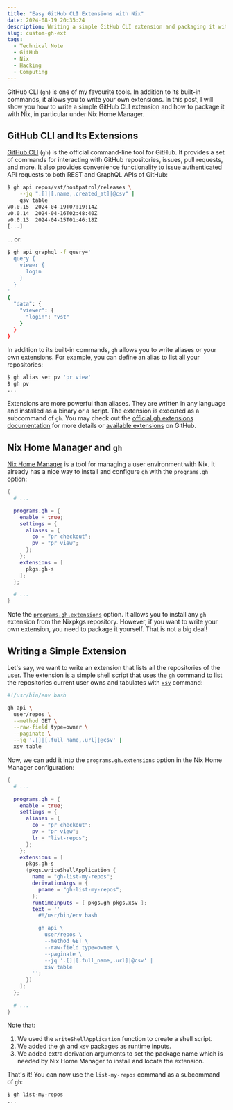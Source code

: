 ```yaml
---
title: "Easy GitHub CLI Extensions with Nix"
date: 2024-08-19 20:35:24
description: Writing a simple GitHub CLI extension and packaging it with Nix.
slug: custom-gh-ext
tags:
  - Technical Note
  - GitHub
  - Nix
  - Hacking
  - Computing
---
```


GitHub CLI (`gh`) is one of my favourite tools. In addition to its built-in
commands, it allows you to write your own extensions. In this post, I will show
you how to write a simple GitHub CLI extension and how to package it with Nix,
in particular under Nix Home Manager.

<!--more-->

## GitHub CLI and Its Extensions

[GitHub CLI] (`gh`) is the official command-line tool for GitHub. It provides a
set of commands for interacting with GitHub repositories, issues, pull requests,
and more. It also provides convenience functionality to issue authenticated API
requests to both REST and GraphQL APIs of GitHub:

```sh
$ gh api repos/vst/hostpatrol/releases \
    --jq ".[]|[.name,.created_at]|@csv" |
    qsv table
v0.0.15  2024-04-19T07:19:14Z
v0.0.14  2024-04-16T02:48:40Z
v0.0.13  2024-04-15T01:46:18Z
[...]
```

... or:

```sh
$ gh api graphql -f query='
  query {
    viewer {
      login
    }
  }
'
{
  "data": {
    "viewer": {
      "login": "vst"
    }
  }
}
```

In addition to its built-in commands, `gh` allows you to write aliases or your
own extensions. For example, you can define an alias to list all your
repositories:

```sh
$ gh alias set pv 'pr view'
$ gh pv
...
```

Extensions are more powerful than aliases. They are written in any language and
installed as a binary or a script. The extension is executed as a subcommand of
`gh`. You may check out the [official gh extensions documentation] for more
details or [available extensions] on GitHub.

## Nix Home Manager and `gh`

[Nix Home Manager] is a tool for managing a user environment with Nix. It
already has a nice way to install and configure `gh` with the `programs.gh`
option:

```nix
{
  # ...

  programs.gh = {
    enable = true;
    settings = {
      aliases = {
        co = "pr checkout";
        pv = "pr view";
      };
    };
    extensions = [
      pkgs.gh-s
    ];
  };

  # ...
}
```

Note the [`programs.gh.extensions`][pghe] option. It allows you to install any
`gh` extension from the Nixpkgs repository. However, if you want to write your
own extension, you need to package it yourself. That is not a big deal!

## Writing a Simple Extension

Let's say, we want to write an extension that lists all the repositories of the
user. The extension is a simple shell script that uses the `gh` command to list
the repositories current user owns and tabulates with [`xsv`][xsv] command:

```sh
#!/usr/bin/env bash

gh api \
  user/repos \
  --method GET \
  --raw-field type=owner \
  --paginate \
  --jq '.[]|[.full_name,.url]|@csv' |
  xsv table
```

Now, we can add it into the `programs.gh.extensions` option in the Nix Home
Manager configuration:

```nix
{
  # ...

  programs.gh = {
    enable = true;
    settings = {
      aliases = {
        co = "pr checkout";
        pv = "pr view";
        lr = "list-repos";
      };
    };
    extensions = [
      pkgs.gh-s
      (pkgs.writeShellApplication {
        name = "gh-list-my-repos";
        derivationArgs = {
          pname = "gh-list-my-repos";
        };
        runtimeInputs = [ pkgs.gh pkgs.xsv ];
        text = ''
          #!/usr/bin/env bash

          gh api \
            user/repos \
            --method GET \
            --raw-field type=owner \
            --paginate \
            --jq '.[]|[.full_name,.url]|@csv' |
            xsv table
        '';
      })
    ];
  };

  # ...
}
```

Note that:

1. We used the `writeShellApplication` function to create a shell script.
2. We added the `gh` and `xsv` packages as runtime inputs.
3. We added extra derivation arguments to set the package name which is needed
   by Nix Home Manager to install and locate the extension.

That's it! You can now use the `list-my-repos` command as a subcommand of `gh`:

```sh
$ gh list-my-repos
...
```

<!-- REFERENCES -->

[GitHub CLI]: https://cli.github.com
[available extensions]: https://github.com/topics/gh-extension
[official gh extensions documentation]:
  https://cli.github.com/manual/gh_extension
[pghe]:
  https://home-manager-options.extranix.com/?query=programs.gh.extensions&release=release-24.05
[xsv]: https://github.com/BurntSushi/xsv
[Nix Home Manager]: https://nix-community.github.io/home-manager/
